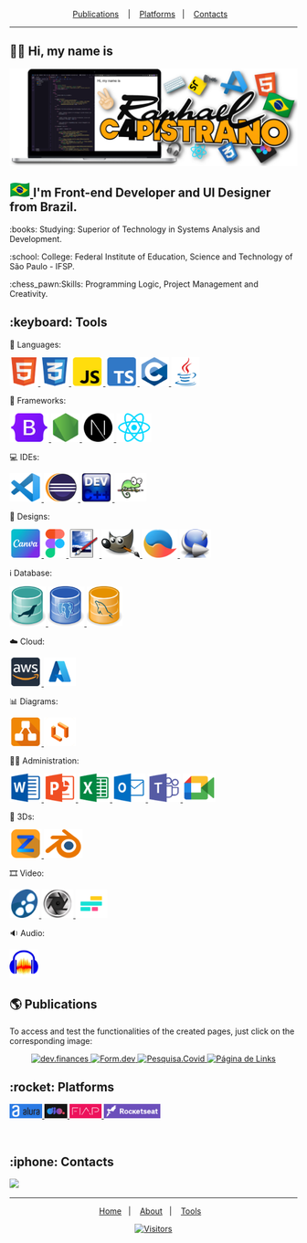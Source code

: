 <p align="center">
  <a href="https://github.com/C4PISTRANO#-publications">Publications</a>&nbsp;&nbsp;&nbsp; |&nbsp;&nbsp;&nbsp;
  <a href="https://github.com/C4PISTRANO#rocket-platforms">Platforms</a>&nbsp;&nbsp;&nbsp;|&nbsp;&nbsp;&nbsp;
  <a href="https://github.com/C4PISTRANO#-iphone-contacts">Contacts</a>&nbsp;&nbsp;&nbsp;
</p>
<hr>

<h2>
✌🏻 Hi, my name is
</h2>

<p>
<a href="https://github.com/C4PISTRANO">
<img alt="Logo Raphael Capistrano" title="RAPHAEL C4PISTRANO" src="https://github.com/C4PISTRANO/Github/blob/main/BannerRaphaelCapistrano.png"  align="center"/>
</a>
</p>
  
<h2>
<a href="https://github.com/C4PISTRANO/C4PISTRANO/blob/main/README.md#im-front-end-developer-and-ui-designer-from-brazil-">
<img alt="Brazil Flag" title="Brazil Flag" src="https://github.com/C4PISTRANO/Github/blob/main/Emojis/Brazil.png" height="25px"/>
</a>
I'm Front-end Developer and UI Designer from Brazil. 
</h2>

<p>:books: Studying: Superior of Technology in Systems Analysis and Development.</p>

<p>:school: College: Federal Institute of Education, Science and Technology of São Paulo - IFSP.</p>
  
<p>:chess_pawn:Skills: Programming Logic, Project Management and Creativity.</p>

<h2>:keyboard: Tools</h2>

:symbols: Languages: 
<p>
<a href="https://developer.mozilla.org/pt-BR/docs/Learn/Getting_started_with_the_web/HTML_basics">
<img alt="Logo Linguagem HTML" title="HTML" src="https://github.com/C4PISTRANO/Github/blob/main/LogoHTML.png" height="50px"/>
</a>
<a href="https://developer.mozilla.org/pt-BR/docs/Learn/CSS/First_steps/What_is_CSS">
<img alt="Logo Linguagem CSS" title="CSS" src="https://github.com/C4PISTRANO/Github/blob/main/LogoCSS.png" height="50px"/>
</a>
<a href="https://developer.mozilla.org/pt-BR/docs/Learn/JavaScript/First_steps/What_is_JavaScript">
<img alt="Logo Linguagem Javascript" title="Javascript" src="https://github.com/C4PISTRANO/Github/blob/main/LogoJavascript1.png" height="50px"/>
</a>
<a href="https://www.devmedia.com.br/introducao-ao-typescript/36729">
<img alt="Logo Linguagem Typescript" title="Typescript" src="https://github.com/C4PISTRANO/Github/blob/main/LogoTypescript.png" height="50px"/>
</a>
<a href="https://www.devmedia.com.br/historia-do-c-c/24029#:~:text=A%20linguagem%20C%20%C3%A9%20o,a%20evolu%C3%A7%C3%A3o%20da%20linguagem%20B.">
<img alt="Logo Linguagem C" title="C" src="https://github.com/C4PISTRANO/Github/blob/main/LogoC.png" height="50px"/>
</a>
<a href="https://www.java.com/pt-BR/download/help/whatis_java.html">
<img alt="Logo Linguagem Java" title="Java" src="https://github.com/C4PISTRANO/Github/blob/main/LogoJava.png" height="50px"/>
</a>

:bookmark_tabs: Frameworks:
<p>
<a href="https://www.devmedia.com.br/guia/bootstrap/38150#:~:text=Introdu%C3%A7%C3%A3o,aos%20diferentes%20tamanhos%20de%20tela.">
<img alt="Logo Framework Bootstrap" title="Bootstrap" src="https://github.com/C4PISTRANO/Github/blob/main/LogoBootstrap.png" height="50px"/>
</a>
<a href="https://nodejs.org/pt-br/about/">
<img alt="Logo Framework Node.js" title="Node.js" src="https://github.com/C4PISTRANO/Github/blob/main/LogoNodeJS.png" height="50px"/>
</a>
<a href="https://nextjs.org/learn/foundations/about-nextjs/what-is-nextjs">
<img alt="Logo Framework Next.js" title="Next.js" src="https://github.com/C4PISTRANO/Github/blob/main/LogoNextJS.png" height="50px"/>
</a>
<a href="https://www.alura.com.br/artigos/react-native?gclid=CjwKCAjw-L-ZBhB4EiwA76YzOTjUlfDmpDTqrYXmxNmMI9Cr9qQcYhyoe1PNoh1ZDILMLtGfgm5z0BoCCYAQAvD_BwE">
<img alt="Logo Framework React Native" title="React Native" src="https://github.com/C4PISTRANO/Github/blob/main/LogoReactNative.png" height="50px"/>
</a>
</p>

:computer: IDEs:
<p>
<a href="https://code.visualstudio.com/">
<img alt="Logo Visual Studio Code" title="Visual Studio Code" src="https://github.com/C4PISTRANO/Github/blob/main/LogoVSCode.png" height="50px"/>
</a>
<a href="https://eclipseide.org/">
<img alt="Logo Eclipse IDE" title="Eclipse IDE" src="https://github.com/C4PISTRANO/Github/blob/main/LogoEclipse.png" height="50px"/>
</a>
<a href="https://www.bloodshed.net/">
<img alt="Logo DevC++" title="DevC++" src="https://github.com/C4PISTRANO/Github/blob/main/LogoDevC++.png" height="50px"/>
</a>
<a href="https://notepad-plus-plus.org/">
<img alt="Logo Notepad++" title="Notepad++" src="https://github.com/C4PISTRANO/Github/blob/main/LogoNotepad++.png" height="50px"/>
</a>
</p>

:art: Designs:
<p>
<a href="https://www.canva.com/about/">
<img alt="Canva" title="Canva" src="https://github.com/C4PISTRANO/Github/blob/main/LogoCanva.png" height="50px"/>
</a>
<a href="https://www.figma.com/">
<img alt="Logo Figma" title="Figma" src="https://github.com/C4PISTRANO/Github/blob/main/LogoFigma.png" height="50px"/>
</a>
<a href="https://www.getpaint.net/">
<img alt="Logo Paint.NET" title="Paint.NET" src="https://github.com/C4PISTRANO/Github/blob/main/LogoPaintDotNet.png" height="50px"/>
</a>
<a href="https://www.gimp.org/">
<img alt="Logo Gimp" title="Gimp" src="https://github.com/C4PISTRANO/Github/blob/main/LogoGimp.png" height="50px"/>
</a>
<a href="https://icofx.ro/">
<img alt="Logo IcoFX" title="IcoFX" src="https://github.com/C4PISTRANO/Github/blob/main/LogoIcoFX.png" height="50px"/>
</a>
<a href="https://snapcraft.io/anifx">
<img alt="Logo AniFX" title="AniFX" src="https://github.com/C4PISTRANO/Github/blob/main/LogoAniFX.png" height="50px"/>
</a>
</p>

:information_source: Database:
<p>
<a href="https://mariadb.com/about-us/">
<img alt="Logo MariaDB" title="MariaDB" src="https://github.com/C4PISTRANO/Github/blob/main/LogoMariaDatabase.png" height="70px"/>
</a>
<a href="https://www.postgresql.org/about/">
<img alt="Logo Postgre SQL" title="PostgreSQL" src="https://github.com/C4PISTRANO/Github/blob/main/LogoPostgreSQLDatabase.png" height="70px"/>
</a>
<a href="https://www.mysql.com/about/">
<img alt="Logo MySQL" title="MySQL" src="https://github.com/C4PISTRANO/Github/blob/main/LogoMySQLDatabase.png" height="70px"/>
</a>
</p>

:cloud: Cloud:
<p>
<a href="https://aws.amazon.com/what-is-aws/">
<img alt="Logo AWS" title="AWS" src="https://github.com/C4PISTRANO/Github/blob/main/LogoAWS.png" height="50px"/>
</a>
<a href="https://azure.microsoft.com/en-us/resources/cloud-computing-dictionary/what-is-azure/">
<img alt="Logo Azure" title="Azure" src="https://github.com/C4PISTRANO/Github/blob/main/LogoAzure.png" height="50px"/>
</a>
</p>

:bar_chart: Diagrams:
<p>
<a href="https://drawio-app.com/">
<img alt="Logo Draw.io" title="Draw.io" src="https://github.com/C4PISTRANO/Github/blob/main/LogoDrawio.png" height="50px"/>
</a>
<a href="https://www.lucidchart.com/pages/">
<img alt="Logo Lucidchart" title="Lucidchart" src="https://github.com/C4PISTRANO/Github/blob/main/LogoLucidchart.png" height="50px"/>
</a>
</p>

:man_office_worker: Administration:
<p>
<a href="https://www.microsoft.com/en-ww/microsoft-365/word">
<img alt="Logo Word" title="Word" src="https://github.com/C4PISTRANO/Github/blob/main/LogoWord.png" height="50px"/>
</a>
<a href="https://www.microsoft.com/en-ww/microsoft-365/powerpoint">
<img alt="Logo PowerPoint" title="PowerPoint" src="https://github.com/C4PISTRANO/Github/blob/main/LogoPowerPoint.png" height="50px"/>
</a>
<a href="https://www.microsoft.com/en-ww/microsoft-365/excel">
<img alt="Logo Excel" title="Excel" src="https://github.com/C4PISTRANO/Github/blob/main/LogoExcel.png" height="50px"/>
</a>
<a href="https://www.microsoft.com/en/microsoft-365/outlook/email-and-calendar-software-microsoft-outlook">
<img alt="Logo Outlook" title="Outlook" src="https://github.com/C4PISTRANO/Github/blob/main/LogoOutlook.png" height="50px"/>
</a>
<a href="https://www.microsoft.com/en-us/microsoft-teams/group-chat-software/">
<img alt="Logo Teams" title="Teams" src="https://github.com/C4PISTRANO/Github/blob/main/LogoTeams.png" height="50px"/>
</a>
<a href="https://meet.google.com/">
<img alt="Logo Meet" title="Meet" src="https://github.com/C4PISTRANO/Github/blob/main/LogoMeet.png" height="50px"/>
</a>


:moyai: 3Ds:
<p>
<a href="https://www.zmodeler3.com/">
<img alt="Logo ZModeler" title="ZModeler" src="https://github.com/C4PISTRANO/Github/blob/main/LogoZModeler.png" height="50px"/>
</a>
<a href="https://www.blender.org/about/">
<img alt="Logo Blender" title="Blender" src="https://github.com/C4PISTRANO/Github/blob/main/LogoBlender.png" height="50px"/>
</a>
</p>

:film_strip: Video:
<p>
<a href="https://www.all-things-photography.com/pro-show-producer/">
<img alt="Logo ProShow Producer" title="ProShow Producer" src="https://github.com/C4PISTRANO/Github/blob/main/LogoProShow.png" height="50px"/>
</a>
<a href="https://photopia.nl/about-photopia/">
<img alt="Logo Photopia" title="Photopia" src="https://github.com/C4PISTRANO/Github/blob/main/LogoPhotopia.png" height="50px"/>
</a>
<a href="https://www.kapwing.com/about">
<img alt="Logo Kapwing" title="Kapwing" src="https://github.com/C4PISTRANO/Github/blob/main/LogoKapwing.png" height="50px"/>
</a>
</p>

:sound: Audio:
<p>
<a href="https://www.audacityteam.org/">
<img alt="Logo Audacity" title="Audacity" src="https://github.com/C4PISTRANO/Github/blob/main/LogoAudacity.png" height="50px"/>
</a>
</p>

<!--
<h2>:earth_americas: Publications </h2>

To access and test the functionalities of the created pages, just click on the corresponding image:
<p align="center">
  <a href="https://C4PISTRANO.github.io/DW2A4/Atividades/A4/">
    <img alt="dev.finances" title="dev.finance$" src="https://github.com/C4PISTRANO/DW2A4/blob/main/github/preview1.png" width="200px" border-radius="3px">
  </a>
  <a href="https://C4PISTRANO.github.io/DW2A4/Atividades/A5">
    <img alt="Form.dev" title="Form.dev" src="https://github.com/C4PISTRANO/DW2A4/blob/main/github/preview2.png" width="200px">
  </a>
  <a href="https://C4PISTRANO.github.io/DW2A4/Atividades/4A/">
    <img alt="Pesquisa.Covid" title="Pesquisa.Covid" src="https://github.com/C4PISTRANO/DW2A4/blob/main/github/preview3.png" width="200px">
  </a>
  <a href="https://C4PISTRANO.github.io/DW2A4/Página de links">
    <img alt="Página de Links" title="Página de Links" src="https://github.com/C4PISTRANO/DW2A4/blob/main/Página de links/src/img/preview.png" width="200px">
  </a>
-->

## 🌎 Publications

To access and test the functionalities of the created pages, just click on the corresponding image:
<p align="center">
  <a href="https://github.com/C4PISTRANO/DW2A4/tree/main/Atividades/A4">
    <img alt="dev.finances" title="dev.finance$" src="https://c4pistrano.github.io/DW2A4/github/preview1.png" width="200px" border-radius="3px">
  </a>
  <a href="https://github.com/C4PISTRANO/DW2A4/tree/main/Atividades/A5">
    <img alt="Form.dev" title="Form.dev" src="https://c4pistrano.github.io/DW2A4/github/preview2.png" width="200px">
  </a>
  <a href="https://github.com/C4PISTRANO/DW2A4/tree/main/Atividades/4A">
    <img alt="Pesquisa.Covid" title="Pesquisa.Covid" src="https://c4pistrano.github.io/DW2A4/github/preview3.png" width="200px">
  </a>
  <a href="https://github.com/C4PISTRANO/DW2A4/tree/main/P%C3%A1gina%20de%20links">
    <img alt="Página de Links" title="Página de Links" src="https://c4pistrano.github.io/DW2A4/Página de links/src/img/preview.png" width="200px">
  </a>

<br>
<h2>:rocket: Platforms</h2>
<p>
<a href="https://www.alura.com.br/">
<img alt="Logo Alura" title="Alura" src="https://github.com/C4PISTRANO/Github/blob/main/Alura.png" height="25px"/>
</a>
<a href="https://www.dio.me/">
<img alt="Logo DIO" title="DIO" src="https://github.com/C4PISTRANO/Github/blob/main/DIO.png" height="25px"/>
</a>
<a href="https://www.fiap.com.br/">
<img alt="Logo FIAP" title="FIAP" src="https://github.com/C4PISTRANO/Github/blob/main/FIAP.png" height="25px"/>
</a>
<a href="https://www.rocketseat.com.br/">
<img alt="Logo Rocketseat" title="Rocketseat" src="https://github.com/C4PISTRANO/Github/blob/main/Rocketseat.png" height="25px"/>
</a>
</p>

<br>
<h2> :iphone: Contacts</h2> 

<p>
<a href="https://www.linkedin.com/in/raphaelcapistrano" alt="Linkedin" title="Raphael Capistrano"> 
<img src="https://img.shields.io/badge/LinkedIn-0077B5?style=for-the-badge&logo=linkedin&logoColor=white&link=https://www.linkedin.com/in/raphaelcapistrano"/> 
</a>

<!--<a href="https://www.linkedin.com/in/raphaelcapistrano" alt="Hotmail"> 
<img src="https://img.shields.io/badge/LinkedIn-0077B5?style=for-the-badge&logo=hotmail&logoColor=white&link=https://www.linkedin.com/in/raphaelcapistrano"/>
</a>

<a href="https://www.linkedin.com/in/raphaelcapistrano" alt="Gmail"> 
<img src="https://img.shields.io/badge/LinkedIn-0077B5?style=for-the-badge&logo=gmail&logoColor=white&link=https://www.linkedin.com/in/raphaelcapistrano"/>
</a>-->

</p>
</h3>

<hr>
<p align="center">
  <a href="https://github.com/C4PISTRANO#-hi-my-name-is">Home</a>&nbsp;&nbsp;&nbsp;|&nbsp;&nbsp;&nbsp;
  <a href="https://github.com/C4PISTRANO#im-front-end-developer-and-ui-designer-from-brazil-">About</a>&nbsp;&nbsp;&nbsp;|&nbsp;&nbsp;&nbsp;
  <a href="https://github.com/C4PISTRANO#keyboard-tools">Tools</a>&nbsp;&nbsp;&nbsp;
  <a href="https://github.com/C4PISTRANO">
    <div align="center">
      <img alt="Visitors" title="Visitors" align="top" src="https://visitor-badge.laobi.icu/badge?page_id=$C4PISTRANO)" height="25px"/>
    </div>
   </a>
</p>
